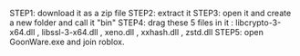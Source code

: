 STEP1: download it as a zip file
STEP2: extract it
STEP3: open it and create a new folder and call it "bin"
STEP4: drag these 5 files in it : libcrypto-3-x64.dll ,  libssl-3-x64.dll ,  xeno.dll ,  xxhash.dll ,  zstd.dll
STEP5: open GoonWare.exe and join roblox. 
